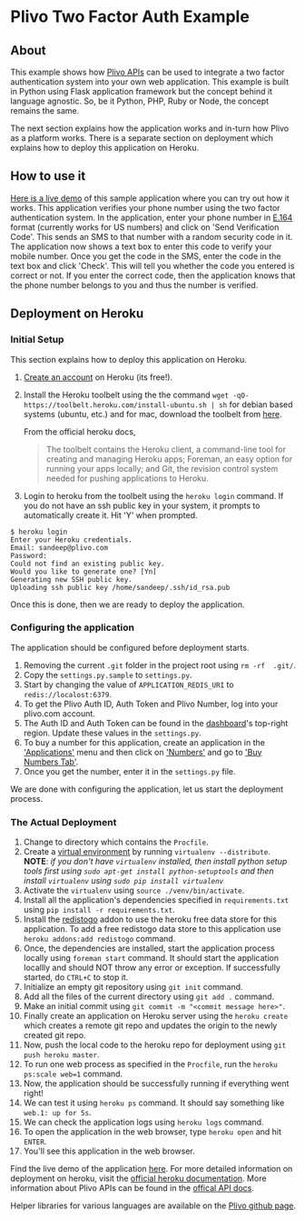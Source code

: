 Plivo Two Factor Auth Example
=======================================

## About

This example shows how [Plivo APIs](http://plivo.com/api) can be used to integrate a two factor authentication system into your own web application. This example is built in Python using Flask application framework but the concept behind it language agnostic. So, be it Python, PHP, Ruby or Node, the concept remains the same.

The next section explains how the application works and in-turn how Plivo as a platform works. There is a separate section on deployment which explains how to deploy this application on Heroku.

## How to use it

[Here is a live demo](http://shielded-hollows-9845.herokuapp.com/) of this sample application where you can try out how it works. This application verifies your phone number using the two factor authentication system. In the application, enter your phone number in [E.164](http://en.wikipedia.org/wiki/E.164) format (currently works for US numbers) and click on 'Send Verification Code'. This sends an SMS to that number with a random security code in it. The application now shows a text box to enter this code to verify your mobile number. Once you get the code in the SMS, enter the code in the text box and click 'Check'. This will tell you whether the code you entered is correct or not. If you enter the correct code, then the application knows that the phone number belongs to you and thus the number is verified.

## Deployment on Heroku

### Initial Setup

This section explains how to deploy this application on Heroku.

1. [Create an account](https://id.heroku.com/signup) on Heroku (its free!).

2. Install the Heroku toolbelt using the the command `wget -qO- https://toolbelt.heroku.com/install-ubuntu.sh | sh`
    for debian based systems (ubuntu, etc.) and for mac, download the toolbelt from [here](https://toolbelt.heroku.com/osx).

    From the official heroku docs,

    >The toolbelt contains the Heroku client, a command-line tool for creating and managing Heroku apps; Foreman, an easy option for running your apps locally; and Git, the revision control system needed for pushing applications to Heroku.

3. Login to heroku from the toolbelt using the `heroku login` command.
If you do not have an ssh public key in your system, it prompts to automatically create it. Hit 'Y' when prompted.
```
$ heroku login
Enter your Heroku credentials.
Email: sandeep@plivo.com
Password: 
Could not find an existing public key.
Would you like to generate one? [Yn] 
Generating new SSH public key.
Uploading ssh public key /home/sandeep/.ssh/id_rsa.pub
``` 
Once this is done, then we are ready to deploy the application.

### Configuring the application

The application should be configured before deployment starts.

1. Removing the current `.git` folder in the project root using `rm -rf  .git/`.
2. Copy the `settings.py.sample` to `settings.py`.
3. Start by changing the value of `APPLICATION_REDIS_URI` to `redis://localost:6379`.
4. To get the Plivo Auth ID, Auth Token and Plivo Number, log into your plivo.com account.
5. The Auth ID and Auth Token can be found in the [dashboard](https://manage.plivo.com/dashboard/)'s top-right region. Update these values in the `settings.py`.
6. To buy a number for this application, create an application in the ['Applications'](https://manage.plivo.com/app/) menu and then click on ['Numbers'](https://manage.plivo.com/number/) and go to ['Buy Numbers Tab'](https://manage.plivo.com/number/search/).
7. Once you get the number, enter it in the `settings.py` file.

We are done with configuring the application, let us start the deployment process.

### The Actual Deployment

1. Change to directory which contains the `Procfile`.
2. Create a [virtual environment](http://www.virtualenv.org/en/latest/) by running `virtualenv --distribute`.  
__NOTE__: _if you don't have `virtualenv` installed, then install python setup tools first using `sudo apt-get install python-setuptools` and then install `virtualenv` using `sudo pip install virtualenv`_
3. Activate the `virtualenv` using `source ./venv/bin/activate`.
4. Install all the application's dependencies specified in `requirements.txt` using `pip install -r requirements.txt`.
5. Install the [redistogo](https://addons.heroku.com/redistogo) addon to use the heroku free data store for this application. To add a free redistogo data store to this application use `heroku addons:add redistogo` command.
6. Once, the dependencies are installed, start the application process locally using `foreman start` command. It should start the application locallly and should NOT throw any error or exception. If successfully started, do `CTRL+C` to stop it.
7. Initialize an empty git repository using `git init` command.
8. Add all the files of the current directory using `git add .` command.
9. Make an initial commit using `git commit -m "<commit message here>"`.
10. Finally create an application on Heroku server using the `heroku create` which creates a remote git repo and updates the origin to the newly created git repo.
11. Now, push the local code to the heroku repo for deployment using `git push heroku master`.
12. To run one web process as specified in the `Procfile`, run the `heroku ps:scale web=1` command.
13. Now, the application should be successfully running if everything went right!
14. We can test it using `heroku ps` command. It should say something like `web.1: up for 5s`.
15. We can check the application logs using `heroku logs` command.
16. To open the application in the web browser, type `heroku open` and hit `ENTER`.
17. You'll see this application in the web browser.

Find the live demo of the application [here](http://shielded-hollows-9845.herokuapp.com/). For more detailed information on deployment on heroku, visit the [official heroku documentation](https://devcenter.heroku.com/articles/python). More information about Plivo APIs can be found in the [offical API docs](http://plivo.com/docs/).

Helper libraries for various languages are available on the [Plivo github page](http://github.com/plivo).

